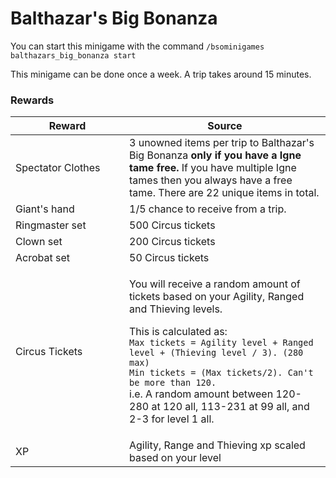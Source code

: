 # Balthazar's Big Bonanza

You can start this minigame with the command `/bsominigames balthazars_big_bonanza start`

This minigame can be done once a week. A trip takes around 15 minutes.

### Rewards

<table><thead><tr><th width="166">Reward</th><th>Source</th></tr></thead><tbody><tr><td>Spectator Clothes</td><td>3 unowned items per trip to Balthazar's Big Bonanza <strong>only if you have a Igne tame free.</strong> If you have multiple Igne tames then you always have a free tame. There are 22 unique items in total.</td></tr><tr><td>Giant's hand</td><td>1/5 chance to receive from a trip.</td></tr><tr><td>Ringmaster set</td><td>500 Circus tickets</td></tr><tr><td>Clown set</td><td>200 Circus tickets</td></tr><tr><td>Acrobat set</td><td>50 Circus tickets</td></tr><tr><td>Circus Tickets</td><td><p>You will receive a random amount of tickets based on your Agility, Ranged and Thieving levels. </p><p>This is calculated as:<br><code>Max tickets = Agility level + Ranged level + (Thieving level / 3). (280 max)</code><br><code>Min tickets = (Max tickets/2). Can't be more than 120.</code><br>i.e. A random amount between 120-280 at 120 all, 113-231 at 99 all, and 2-3 for level 1 all.</p></td></tr><tr><td>XP</td><td>Agility, Range and Thieving xp scaled based on your level</td></tr></tbody></table>



